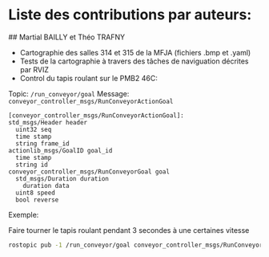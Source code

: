 # Liste des contributions par auteurs:

## Martial BAILLY et Théo TRAFNY

- Cartographie des salles 314 et 315 de la MFJA (fichiers .bmp et .yaml)
- Tests de la cartographie à travers des tâches de naviguation décrites par RVIZ
- Control du tapis roulant sur le PMB2 46C:

Topic: ``/run_conveyor/goal``
Message: ``conveyor_controller_msgs/RunConveyorActionGoal``
```
[conveyor_controller_msgs/RunConveyorActionGoal]:
std_msgs/Header header
  uint32 seq
  time stamp
  string frame_id
actionlib_msgs/GoalID goal_id
  time stamp
  string id
conveyor_controller_msgs/RunConveyorGoal goal
  std_msgs/Duration duration
    duration data
  uint8 speed
  bool reverse
```

Exemple:

Faire tourner le tapis roulant pendant 3 secondes à une certaines vitesse
```bash
rostopic pub -1 /run_conveyor/goal conveyor_controller_msgs/RunConveyorActionGoal "{header: {seq: 0, stamp: {secs: 0, nsecs: 0}, frame_id: ''}, goal_id: {stamp: {secs: 0, nsecs: 0}, id: ''}, goal: {duration: {data: {secs: 3, nsecs: 0}}, speed: 1}}"
```